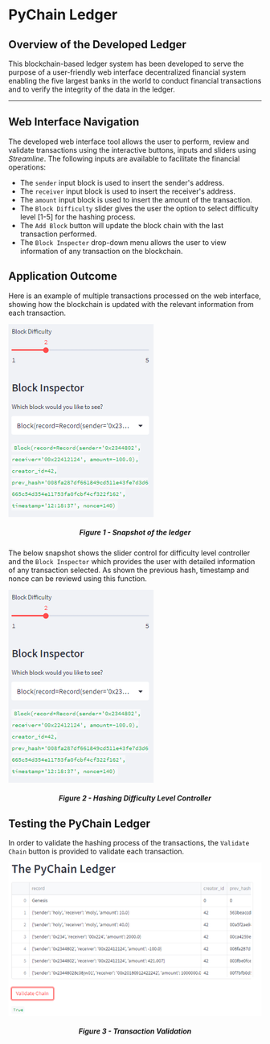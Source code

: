 # PyChain Ledger

## **Overview of the Developed Ledger**
This blockchain-based ledger system has been developed to serve the purpose of a user-friendly web interface decentralized financial system enabling the five largest banks in the world to conduct financial transactions and to verify the integrity of the data in the ledger.
****

## **Web Interface Navigation**
The developed web interface tool allows the user to perform, review and validate transactions using the interactive buttons, inputs and sliders using *Streamline*. The following inputs are available to facilitate the financial operations:
* The `sender` input block is used to insert the sender's address.
* The `receiver` input block is used to insert the receiver's address.
* The  `amount` input block is used to insert the amount of the transaction.
* The `Block Difficulty` slider gives the user the option to select difficulty level [1-5] for the hashing process.
* The `Add Block` button will update the block chain with the last transaction performed.
* The `Block Inspecter` drop-down menu allows the user to view information of any transaction on the blockchain.

## **Application Outcome**
Here is an example of multiple transactions processed on the web interface, showing how the blockchain is updated with the relevant information from each transaction.


![Pychain_Main](Images/PyChain_BlockInspector.PNG)

##### <center>Figure 1 - Snapshot of the ledger


The below snapshot shows the slider control for difficulty level controller and the `Block Inspector` which provides the user with detailed information of any transaction selected. As shown the previous hash, timestamp and nonce can be reviewd using this function.


![Pychain_BlockInspector](Images/Pychain_BlockInspector.png)


##### <center>Figure 2 - Hashing Difficulty Level Controller

## **Testing the PyChain Ledger**

In order to validate the hashing process of the transactions, the `Validate Chain` button is provided to validate each transaction.


![Pychain_LedgerValidation](Images/Pychain_LedgerValidation.png)

##### <center>Figure 3 - Transaction Validation
